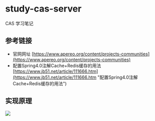 # study-cas-server #
CAS 学习笔记

## 参考链接 ##
- 官网网址 [https://www.apereo.org/content/projects-communities](https://www.apereo.org/content/projects-communities)
- 配置Spring4.0注解Cache+Redis缓存的用法 [https://www.jb51.net/article/111666.htm](https://www.jb51.net/article/111666.htm "配置Spring4.0注解Cache+Redis缓存的用法")

## 实现原理  ##
![](https://raw.githubusercontent.com/apereo/cas/master/docs/cas-server-documentation/images/cas_proxy_flow_diagram.jpg)




